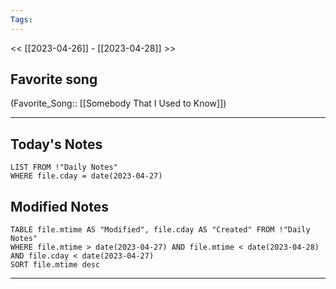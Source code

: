 ```yaml
---
Tags:
---
```

<< [[2023-04-26]] - [[2023-04-28]] >>
## Favorite song
(Favorite_Song:: [[Somebody That I Used to Know]])

___
## Today's Notes
```dataview
LIST FROM !"Daily Notes"
WHERE file.cday = date(2023-04-27)
```
## Modified Notes
```dataview
TABLE file.mtime AS "Modified", file.cday AS "Created" FROM !"Daily Notes" 
WHERE file.mtime > date(2023-04-27) AND file.mtime < date(2023-04-28) AND file.cday < date(2023-04-27)
SORT file.mtime desc
```
___
